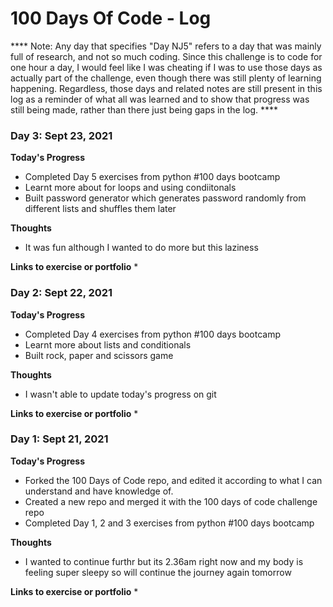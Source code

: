 # 100 Days Of Code - Log
**** Note: Any day that specifies "Day NJ5" refers to a day that was mainly full of research, and not so much coding. Since this challenge is to code for one hour a day, I would feel like I was cheating if I was to use those days as actually part of the challenge, even though there was still plenty of learning happening. Regardless, those days and related notes are still present in this log as a reminder of what all was learned and to show that progress was still being made, rather than there just being gaps in the log. ****





### Day 3: Sept 23, 2021

**Today's Progress**
* Completed Day 5 exercises from python #100 days bootcamp
* Learnt more about for loops and using condiitonals
* Built password generator which generates password randomly from different lists and shuffles them later

**Thoughts**
* It was fun although I wanted to do more but this laziness

**Links to exercise or portfolio**
*  




### Day 2: Sept 22, 2021

**Today's Progress**
* Completed Day 4 exercises from python #100 days bootcamp
* Learnt more about lists and conditionals
* Built rock, paper and scissors game 

**Thoughts**
* I wasn't able to update today's progress on git

**Links to exercise or portfolio**
*  



### Day 1: Sept 21, 2021

**Today's Progress**
* Forked the 100 Days of Code repo, and edited it according to what I can understand and have knowledge of.
* Created a new repo and merged it with the 100 days of code challenge repo
* Completed Day 1, 2 and 3 exercises from python #100 days bootcamp

**Thoughts**
* I wanted to continue furthr but its 2.36am right now and my body is feeling super sleepy so will continue the journey again tomorrow

**Links to exercise or portfolio**
*  
